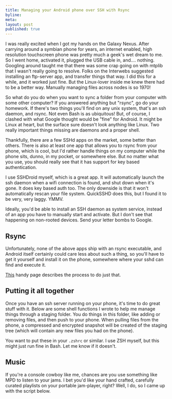 ```yaml
---
title: Managing your Android phone over SSH with Rsync
byline:
meta: 
layout: post
published: true
---
```

I was really excited when I got my hands on the Galaxy Nexus. After carrying around a symbian phone for years, an internet enabled, high resolution touchscreen phone was pretty much a geek's wet dream to me. So I went home, activated it, plugged the USB cable in, and.... nothing. Googling around taught me that there was some crap going on with mtplib that I wasn't really going to resolve. Folks on the Interwebs suggested installing an ftp-server app, and transfer things that way. I did this for a while, and it worked just fine. But the Linux-lover inside me knew there had to be a better way. Manually managing files across nodes is so 1970!

So what do you do when you want to sync a folder from your computer with some other computer? If you answered anything but "rsync", go do your homework. If there's two things you'll find on any unix system, that's an ssh daemon, and rsync. Not even Bash is as ubiquitous! But, of course, I clashed with what Google thought would be "fine" for Android. It might be Linux at heart, but the surface sure doesn't look anything like Linux. Two really important things missing are daemons and a proper shell.

Thankfully, there are a few SSHd apps on the market, some better than others. There is also at least one app that allows you to rsync from your phone, which is cool, but I'd rather handle things on my computer while the phone sits, dunno, in my pocket, or somewhere else. But no matter what you use, you should really see that it has support for key based authentication.

I use SSHDroid myself, which is a great app. It will automatically launch the ssh daemon when a wifi connection is found, and shut down when it's gone. It does key based auth too. The only downside is that it won't automatically rescan your file system. QuickSSHD does this, but I found it to be very, very laggy. YMMV.

Ideally, you'd be able to install an SSH daemon as system service, instead of an app you have to manually start and activate. But I don't see that happening on non-rooted devices. Send your letter bombs to Google.

## Rsync

Unfortunately, none of the above apps ship with an rsync executable, and Android itself certainly could care less about such a thing, so you'll have to get it yourself and install it on the phone, somewhere where your sshd can find and execute it.

[This](http://linux.wxs.ro/2011/08/05/rsync-your-android/) handy page describes the process to do just that.

## Putting it all together

Once you have an ssh server running on your phone, it's time to do great stuff with it. Below are some shell functions I wrote to help me manage things through a staging folder. You do things in this folder, like adding or removing files, and then push to your phone. When pulling files from the phone, a compressed and encrypted snapshot will be created of the staging tree (which will contain any new files you had on the phone).

You want to put these in your `.zshrc` or similar. I use ZSH myself, but this might just run fine in Bash. Let me know if it doesn't.

<script src="https://gist.github.com/1819001.js"> </script>

## Music

If you're a console cowboy like me, chances are you use something like MPD to listen to your jams. I bet you'd like your hand crafted, carefully curated playlists on your portable jam-player, right? Well, I do, so I came up with the script below.

<script src="https://gist.github.com/1805933.js"> </script>
